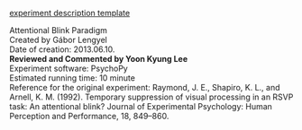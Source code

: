 [experiment description template](https://docs.google.com/document/d/1YTr4UE7oYouw9tzW13CCv9svsV-W0Mju-iJJqB-Enbw/edit#heading=h.3in5lyajwlim)

Attentional Blink Paradigm  <br>
Created by Gábor Lengyel <br>
Date of creation: 2013.06.10. <br>
**Reviewed and Commented by Yoon Kyung Lee** <br>
Experiment software: PsychoPy <br>
Estimated running time: 10 minute <br>
Reference for the original experiment: Raymond, J. E., Shapiro, K. L., and Arnell, K. M. (1992). Temporary suppression of visual processing in an RSVP task: An attentional blink? Journal of Experimental Psychology: Human Perception and Performance, 18, 849–860.<br>

